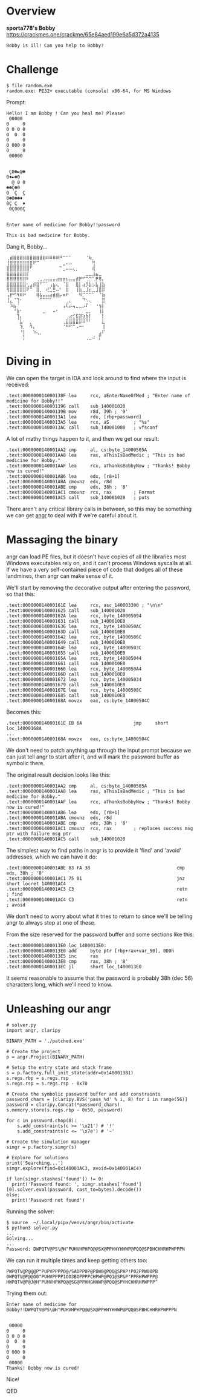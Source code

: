 # Overview

**sporta778's Bobby**  
<https://crackmes.one/crackme/65e84aed199e6a5d372a4135>

```
Bobby is ill! Can you help to Bobby?
```

# Challenge

```
$ file random.exe
random.exe: PE32+ executable (console) x86-64, for MS Windows
```

Prompt:
```
Hello! I am Bobby ! Can you heal me? Please!
 00000
0     0
0 0 0 0
0  0  0
0     0
0 000 0
0     0
 00000


 Ç0☻►@☻
0♦►☻0
  @ 0 0
☻☻Ç☻0
0  Ç  Ç
0☻0☻☻♦
0Ç Ç  ♦
 0Ç000Ç


Enter name of medicine for Bobby!!password

This is bad medicine for Bobby.
```

Dang it, Bobby...
```
⢀⣾⣿⣿⣿⣿⣿⣿⣿⣿⣿⣿⠿⠿⠿⠿⠛⠉⠉⠁⠀⠀⠀⠀⠈⢷⡀⠀⠀⠀
⢸⣿⣿⣿⣿⣿⣿⣿⠟⠉⠀⠀⠀⠀⠀⠀⠀⣀⠤⠤⠀⠀⠀⠀⠀⠀⢻⠀⠀⠀
⣿⣿⣿⣿⣿⣿⣿⠋⠀⠀⠀⠀⠀⠀⠀⠀⠉⣀⠤⠤⢄⡀⠀⠀⠀⠀⢾⠀⠀⠀
⣿⣿⣿⣿⣿⣿⡏⠀⠀⠀⠀⠀⠀⠀⠀⠀⠀⠀⠀⠀⠀⠀⠀⠀⣀⣀⣸⣦⣀⠀
⣿⣿⣿⣿⣿⣿⠇⠀⠀⢀⣀⣠⣤⣤⣤⣴⣶⣶⣦⣤⣤⣾⡟⠋⢉⡉⠁⡟⢿⡄
⣿⣿⣿⣿⣿⣿⢂⣠⡾⣿⠋⠉⠁⢠⣦⢄⠀⠈⣿⠀⠀⣿⡇⢴⡻⣷⡢⣧⢸⣷
⢻⣿⣿⣿⣿⣿⠟⠉⠀⣿⡀⠀⢞⣁⣛⠤⠃⠀⣿⠀⠀⢸⣷⣀⣸⣖⣀⣸⣿⡿
⢠⡟⠋⠻⠿⠟⠀⠀⠀⢿⣧⣤⣤⣴⣾⣿⡤⠶⠟⠀⠀⠀⠻⡉⠉⠉⠁⠀⠈⣷
⢸⣄⠈⢹⠂⠀⠀⠀⠀⠀⠉⠉⠉⠁⠀⠀⠀⠀⢀⡄⠀⠀⠀⠙⠢⢄⠀⠀⠀⣿
⠀⠹⣦⠈⠀⠀⠀⠀⠀⠀⠀⠀⠀⠀⠀⠀⠀⢠⢏⡤⢤⣀⣀⡠⠏⠀⠀⠐⢲⡇
⠀⠀⠘⣷⠂⠀⠀⠀⠀⠀⠀⣀⠀⠀⠤⠂⠀⠀⠀⠀⠀⠀⠀⠀⣀⡀⠀⠀⢸⡇
⠀⠀⠀⢹⡄⠀⠀⠀⠀⠀⠀⠀⠀⠀⠀⠀⠀⠀⢀⣴⣊⣯⣽⣵⣷⡇⠀⠀⠀⡇
⠀⠀⠀⠈⣧⠀⠀⡀⠀⠀⠀⠀⠀⠀⠀⠀⠀⢀⣿⣿⣿⣿⡿⠿⠛⠃⠀⠀⠀⣇
⠀⠀⠀⠀⢹⡀⠀⠹⡄⠀⠀⠀⠀⠀⠀⠀⠀⠈⠛⠋⠉⠠⠒⠂⠀⠀⠀⠀⠀⢸
⠀⠀⠀⠀⠘⡇⠀⠀⠱⢄⡀⠀⠀⠀⠀⠀⠀⠀⠀⠀⠀⠀⠀⠀⠀⠀⠀⠀⣠⠏
⠀⠀⠀⠀⠀⡇⠀⠀⠀⠀⠀⠀⠀⠀⠀⠀⠀⠀⠀⠀⠀⠀⠀⠀⢀⣀⠴⠀⡏
```

# Diving in

We can open the target in IDA and look around to find where the input is received:
```
.text:000000014000138F lea     rcx, aEnterNameOfMed ; "Enter name of medicine for Bobby!!"
.text:0000000140001396 call    sub_140001020
.text:000000014000139B mov     r8d, 39h ; '9'
.text:00000001400013A1 lea     rdx, [rbp+password]
.text:00000001400013A5 lea     rcx, aS         ; "%s"
.text:00000001400013AC call    sub_140001080   ; vfscanf
```

A lot of mathy things happen to it, and then we get our result:
```
.text:0000000140001AA2 cmp     al, cs:byte_14000505A
.text:0000000140001AA8 lea     rax, aThisIsBadMedic ; "This is bad medicine for Bobby."
.text:0000000140001AAF lea     rcx, aThanksBobbyNow ; "Thanks! Bobby now is cured!"
.text:0000000140001AB6 lea     edx, [r8+1]
.text:0000000140001ABA cmovnz  edx, r8d
.text:0000000140001ABE cmp     edx, 38h ; '8'
.text:0000000140001AC1 cmovnz  rcx, rax        ; Format
.text:0000000140001AC5 call    sub_140001020   ; puts
```

There aren't any critical library calls in between, so this may be something we can get [angr](https://angr.io/) to deal with if we're careful about it.

# Massaging the binary

angr can load PE files, but it doesn't have copies of all the libraries most Windows executables rely on, and it can't process Windows syscalls at all.  If we have a very self-contained piece of code that dodges all of these landmines, then angr can make sense of it.

We'll start by removing the decorative output after entering the password, so that this:
```
.text:000000014000161E lea     rcx, asc_140003300 ; "\n\n"
.text:0000000140001625 call    sub_140001020
.text:000000014000162A lea     rcx, byte_140005094
.text:0000000140001631 call    sub_1400010E0
.text:0000000140001636 lea     rcx, byte_1400050AC
.text:000000014000163D call    sub_1400010E0
.text:0000000140001642 lea     rcx, byte_14000506C
.text:0000000140001649 call    sub_1400010E0
.text:000000014000164E lea     rcx, byte_14000503C
.text:0000000140001655 call    sub_1400010E0
.text:000000014000165A lea     rcx, byte_140005044
.text:0000000140001661 call    sub_1400010E0
.text:0000000140001666 lea     rcx, byte_1400050A4
.text:000000014000166D call    sub_1400010E0
.text:0000000140001672 lea     rcx, byte_140005034
.text:0000000140001679 call    sub_1400010E0
.text:000000014000167E lea     rcx, byte_14000508C
.text:0000000140001685 call    sub_1400010E0
.text:000000014000168A movzx   eax, cs:byte_14000504C
```

Becomes this:
```
.text:000000014000161E EB 6A                   jmp     short loc_14000168A
...
.text:000000014000168A movzx   eax, cs:byte_14000504C
```

We don't need to patch anything up through the input prompt because we can just tell angr to start after it, and will mark the password buffer as symbolic there.

The original result decision looks like this:
```
.text:0000000140001AA2 cmp     al, cs:byte_14000505A
.text:0000000140001AA8 lea     rax, aThisIsBadMedic ; "This is bad medicine for Bobby."
.text:0000000140001AAF lea     rcx, aThanksBobbyNow ; "Thanks! Bobby now is cured!"
.text:0000000140001AB6 lea     edx, [r8+1]
.text:0000000140001ABA cmovnz  edx, r8d
.text:0000000140001ABE cmp     edx, 38h ; '8'
.text:0000000140001AC1 cmovnz  rcx, rax        ; replaces success msg ptr with failure msg ptr
.text:0000000140001AC5 call    sub_140001020
```

The simplest way to find paths in angr is to provide it 'find' and 'avoid' addresses, which we can have it do:
```
.text:0000000140001ABE 83 FA 38                                cmp     edx, 38h ; '8'
.text:0000000140001AC1 75 01                                   jnz     short locret_140001AC4
.text:0000000140001AC3 C3                                      retn        ; find
.text:0000000140001AC4 C3                                      retn        ; avoid
```

We don't need to worry about what it tries to return to since we'll be telling angr to always stop at one of these.

From the size reserved for the password buffer and some sections like this:
```
.text:00000001400013E0 loc_1400013E0:
.text:00000001400013E0 add     byte ptr [rbp+rax+var_50], 0D0h
.text:00000001400013E5 inc     rax
.text:00000001400013E8 cmp     rax, 38h ; '8'
.text:00000001400013EC jl      short loc_1400013E0
```

It seems reasonable to assume that the password is probably 38h (dec 56) characters long, which we'll need to know.

# Unleashing our angr

```
# solver.py
import angr, claripy

BINARY_PATH = './patched.exe'

# Create the project
p = angr.Project(BINARY_PATH)

# Setup the entry state and stack frame
s = p.factory.full_init_state(addr=0x1400013B1)
s.regs.rbp = s.regs.rsp
s.regs.rsp = s.regs.rsp - 0x70

# Create the symbolic password buffer and add constraints
password_chars = [claripy.BVS('pass_%d' % i, 8) for i in range(56)]
password = claripy.Concat(*password_chars)
s.memory.store(s.regs.rbp - 0x50, password)

for c in password.chop(8):
    s.add_constraints(c >= '\x21') # '!'
    s.add_constraints(c <= '\x7e') # '~'

# Create the simulation manager
simgr = p.factory.simgr(s)

# Explore for solutions
print('Searching...')
simgr.explore(find=0x140001AC3, avoid=0x140001AC4)

if len(simgr.stashes['found']) != 0:
  print('Password found: ', simgr.stashes['found'][0].solver.eval(password, cast_to=bytes).decode())
else:
  print('Password not found')

```

Running the solver:
```
$ source  ~/.local/pipx/venvs/angr/bin/activate
$ python3 solver.py
...
Solving...
...
Password: DWPQTV@PS\@H"PUHVHPHPQ@@SX@PPHHYHHWP@PQQ@SPBHCHHRHPWPPPN
```

We can run it multiple times and keep getting others too:
```
PWPQTV@P@@@P"PUPVPPPPQ@/SAOPP0P@P0W0@PQQ@SPAP!P02PPW00PB
0WPQTV@P@@O0"PUHVPPPP1OO3BOPPPPCHPWP@PQ1@SP&P"PPRHPWPPP@
HWPQTV@P@J@H"PUHVHPHPQ@@SG@PPHHGHHWP@PQQ@SPYHCHHRHPWPPP^
```

Trying them out:
```
Enter name of medicine for Bobby!!DWPQTV@PS\@H"PUHVHPHPQ@@SX@PPHHYHHWP@PQQ@SPBHCHHRHPWPPPN


 00000
0     0
0 0 0 0
0  0  0
0     0
0 000 0
0     0
 00000
Thanks! Bobby now is cured!
```

Nice!

QED
